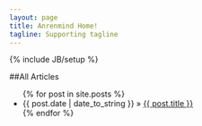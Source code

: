 ```yaml
---
layout: page
title: Anrenmind Home!
tagline: Supporting tagline
---
```

{% include JB/setup %}

##All Articles

<ul class="posts">
  {% for post in site.posts %}
    <li><span>{{ post.date | date_to_string }}</span> &raquo; <a href="{{ BASE_PATH }}{{ post.url }}">{{ post.title }}</a></li>
  {% endfor %}
</ul>



